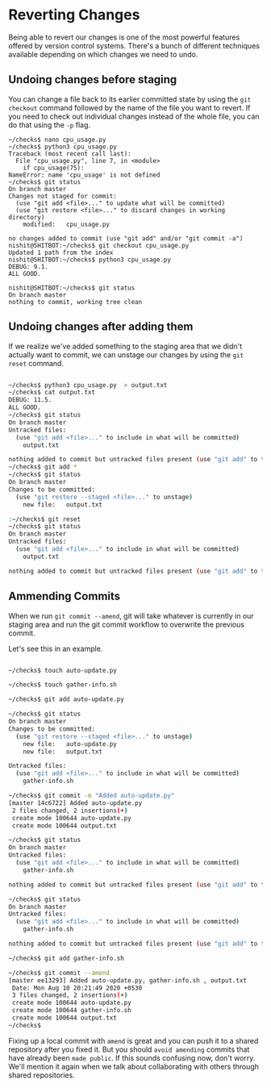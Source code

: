<h1> Reverting Changes </h1>

Being able to revert our changes is one of
the most powerful features
offered by version control systems.
There's a bunch of different techniques available
depending on which changes we need to undo. 

<h2> Undoing changes before staging</h2>

You can change a file back to
its earlier committed state by using
the `git checkout` command
followed by the name of the file you want to revert. If you need to check out individual changes
instead of the whole file,
you can do that using the `-p` flag.


```shell
~/checks$ nano cpu_usage.py 
~/checks$ python3 cpu_usage.py 
Traceback (most recent call last):
  File "cpu_usage.py", line 7, in <module>
    if cpu_usage(75):
NameError: name 'cpu_usage' is not defined
~/checks$ git status 
On branch master
Changes not staged for commit:
  (use "git add <file>..." to update what will be committed)
  (use "git restore <file>..." to discard changes in working directory)
	modified:   cpu_usage.py

no changes added to commit (use "git add" and/or "git commit -a")
nishit@SHITBOT:~/checks$ git checkout cpu_usage.py
Updated 1 path from the index
nishit@SHITBOT:~/checks$ python3 cpu_usage.py 
DEBUG: 9.1.
ALL GOOD.

nishit@SHITBOT:~/checks$ git status 
On branch master
nothing to commit, working tree clean
```

<h2> Undoing changes after adding them </h2>

If we realize we've added something to
the staging area that we didn't actually want to commit,
we can unstage our changes
by using the `git reset` command. 

```sh

~/checks$ python3 cpu_usage.py  > output.txt
~/checks$ cat output.txt 
DEBUG: 11.5.
ALL GOOD.
~/checks$ git status 
On branch master
Untracked files:
  (use "git add <file>..." to include in what will be committed)
	output.txt

nothing added to commit but untracked files present (use "git add" to track)
~/checks$ git add *
~/checks$ git status 
On branch master
Changes to be committed:
  (use "git restore --staged <file>..." to unstage)
	new file:   output.txt

:~/checks$ git reset 
~/checks$ git status 
On branch master
Untracked files:
  (use "git add <file>..." to include in what will be committed)
	output.txt

nothing added to commit but untracked files present (use "git add" to track)
```
<h2> Ammending Commits </h2>

When we run `git commit --amend`,
git will take whatever is
currently in our staging area and
run the git commit
workflow to overwrite the previous commit.

Let's see this in an example.


```sh

~/checks$ touch auto-update.py

~/checks$ touch gather-info.sh

~/checks$ git add auto-update.py 

~/checks$ git status 
On branch master
Changes to be committed:
  (use "git restore --staged <file>..." to unstage)
	new file:   auto-update.py
	new file:   output.txt

Untracked files:
  (use "git add <file>..." to include in what will be committed)
	gather-info.sh

~/checks$ git commit -m "Added auto-update.py"
[master 14c6722] Added auto-update.py
 2 files changed, 2 insertions(+)
 create mode 100644 auto-update.py
 create mode 100644 output.txt

~/checks$ git status 
On branch master
Untracked files:
  (use "git add <file>..." to include in what will be committed)
	gather-info.sh

nothing added to commit but untracked files present (use "git add" to track)

~/checks$ git status 
On branch master
Untracked files:
  (use "git add <file>..." to include in what will be committed)
	gather-info.sh

nothing added to commit but untracked files present (use "git add" to track)

~/checks$ git add gather-info.sh 

~/checks$ git commit --amend 
[master ee13293] Added auto-update.py, gather-info.sh , output.txt
 Date: Mon Aug 10 20:21:49 2020 +0530
 3 files changed, 2 insertions(+)
 create mode 100644 auto-update.py
 create mode 100644 gather-info.sh
 create mode 100644 output.txt
~/checks$ 
```
Fixing up a local commit with `amend` is
great and you can push it to
a shared repository after you fixed it.
But you should `avoid amending`
commits that have already been `made public`.
If this sounds confusing now, don't worry.
We'll mention it again when we talk about
collaborating with others through shared repositories.
